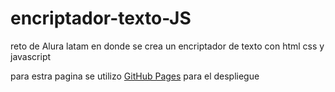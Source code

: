 # encriptador-texto-JS
reto de Alura latam en donde se crea un encriptador de texto con html css y javascript

para estra pagina se utilizo [GitHub Pages](https://daveoval.github.io/encriptador-texto-JS/) para el despliegue
